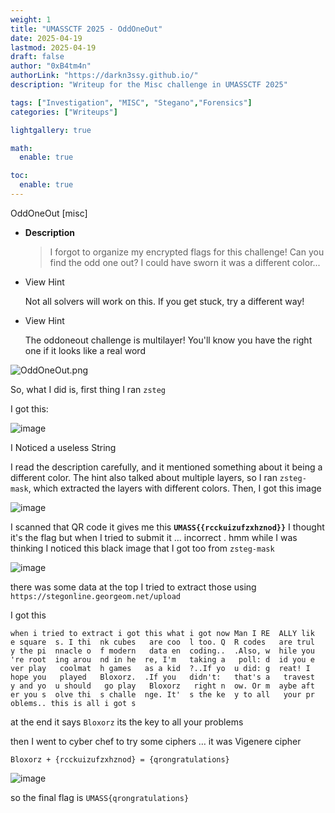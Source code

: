 ```yaml
---
weight: 1
title: "UMASSCTF 2025 - OddOneOut"
date: 2025-04-19
lastmod: 2025-04-19
draft: false
author: "0xB4tm4n"
authorLink: "https://darkn3ssy.github.io/"
description: "Writeup for the Misc challenge in UMASSCTF 2025"

tags: ["Investigation", "MISC", "Stegano","Forensics"]
categories: ["Writeups"]

lightgallery: true

math:
  enable: true

toc:
  enable: true
---
```

OddOneOut [misc]

- **Description**
    
    > I forgot to organize my encrypted flags for this challenge! Can you find the odd one out? I could have sworn it was a different color...
- View Hint
    
    Not all solvers will work on this. If you get stuck, try a different way! 
    
- View Hint
    
    The oddoneout challenge is multilayer! You'll know you have the right one if it looks like a real word
    

![OddOneOut.png](https://github.com/user-attachments/assets/27d8bf7f-8cde-4d84-a5c4-b16f531458cd)

So, what I did is, first thing I ran `zsteg`

I got this:

![image](https://github.com/user-attachments/assets/94114f0b-e6e4-4282-a151-eede3c112d54)


I Noticed  a useless String 

I read the description carefully, and it mentioned something about it being a different color. The hint also talked about multiple layers, so I ran `zsteg-mask`, which extracted the layers with different colors. Then, I got this image

![image](https://github.com/user-attachments/assets/88e98583-3e52-4f5f-9ee5-050e91d9f367)


I scanned that QR code it gives me this  **`UMASS{{rcckuizufzxhznod}}`**  I thought it's the flag but when I tried to submit it … incorrect . hmm while I was thinking I noticed this black image that I got too from `zsteg-mask` 

![image](https://github.com/user-attachments/assets/cee17f67-6670-4c78-a128-2756327efd2e)

there was some data at the top I tried to extract those using `https://stegonline.georgeom.net/upload`

I got this 

`when i tried to extract i got this what i got now Man I RE  ALLY lik  e square  s. I thi  nk cubes   are coo  l too. Q  R codes   are trul  y the pi  nnacle o  f modern   data en  coding..  .Also, w  hile you  're root  ing arou  nd in he  re, I'm   taking a   poll: d  id you e  ver play   coolmat  h games   as a kid  ?..If yo  u did: g  reat! I   hope you   played   Bloxorz.  .If you   didn't:   that's a   travest  y and yo  u should   go play   Bloxorz   right n  ow. Or m  aybe aft  er you s  olve thi  s challe  nge. It'  s the ke  y to all   your pr  oblems.. this is all i got s`

at the end it says `Bloxorz` its the key to all your problems

then I went to cyber chef to try some ciphers … it was Vigenere cipher

`Bloxorz + {rcckuizufzxhznod} = {qrongratulations}` 

![image](https://github.com/user-attachments/assets/b89cdce7-3f7e-499b-8ad1-cc1b4aea3a71)

 

so the final flag is `UMASS{qrongratulations}`
